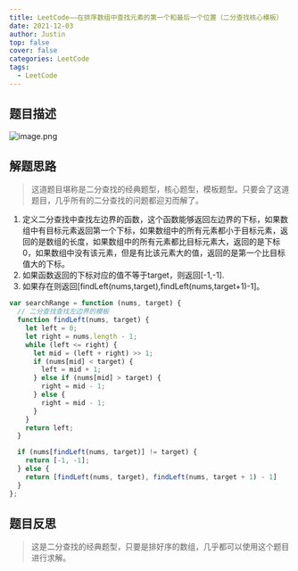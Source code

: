 ```yaml
---
title: LeetCode——在排序数组中查找元素的第一个和最后一个位置（二分查找核心模板）
date: 2021-12-03
author: Justin
top: false
cover: false
categories: LeetCode
tags:
  - LeetCode
---
```


## 题目描述

![image.png](https://img-blog.csdnimg.cn/img_convert/bf96a440ec8959cf4a0103b611435435.png)

## 解题思路
>这道题目堪称是二分查找的经典题型，核心题型，模板题型。只要会了这道题目，几乎所有的二分查找的问题都迎刃而解了。

1. 定义二分查找中查找左边界的函数，这个函数能够返回左边界的下标，如果数组中有目标元素返回第一个下标，如果数组中的所有元素都小于目标元素，返回的是数组的长度，如果数组中的所有元素都比目标元素大，返回的是下标0，如果数组中没有该元素，但是有比该元素大的值，返回的是第一个比目标值大的下标。
2. 如果函数返回的下标对应的值不等于target，则返回[-1,-1].
3. 如果存在则返回[findLeft(nums,target),findLeft(nums,target+1)-1]。

```js
var searchRange = function (nums, target) {
  // 二分查找查找左边界的模板
  function findLeft(nums, target) {
    let left = 0;
    let right = nums.length - 1;
    while (left <= right) {
      let mid = (left + right) >> 1;
      if (nums[mid] < target) {
        left = mid + 1;
      } else if (nums[mid] > target) {
        right = mid - 1;
      } else {
        right = mid - 1;
      }
    }
    return left;
  }

  if (nums[findLeft(nums, target)] != target) {
    return [-1, -1];
  } else {
    return [findLeft(nums, target), findLeft(nums, target + 1) - 1]
  }
};
```

## 题目反思
>这是二分查找的经典题型，只要是排好序的数组，几乎都可以使用这个题目进行求解。